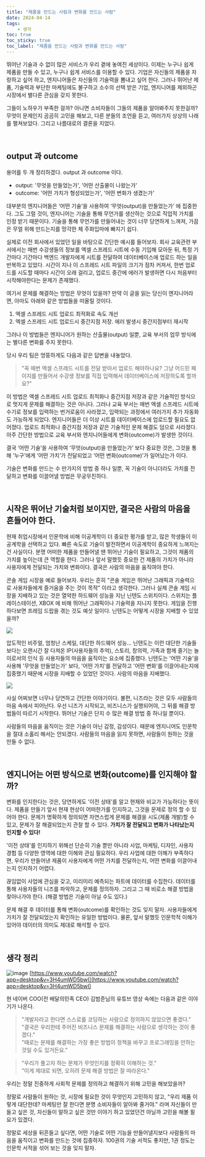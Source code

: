 ```yaml
---
title: "제품을 만드는 사람과 변화를 만드는 사람"
date: 2024-04-14
tags:
    - 생각
toc: true
toc_sticky: true
toc_label: "제품을 만드는 사람과 변화를 만드는 사람"
---
```


뛰어난 기술과 수 없이 많은 서비스가 우리 곁에 놓여진 세상이다. 이제는 누구나 쉽게 제품을 만들 수 있고, 누구나 쉽게 서비스를 이용할 수 있다. 
기업은 자신들의 제품을 자랑하고 싶어 하고, 엔지니어들은 자신들의 기술력을 뽐내고 싶어 한다.
그러나 뛰어난 제품, 기술력과 부단한 마케팅에도 불구하고 소수의 선택 받은 기업, 엔지니어를 제외하곤 시장에서 별다른 관심을 갖지 못한다.

그들이 노하우가 부족한 걸까? 아니면 소비자들이 그들의 제품을 알아봐주지 못한걸까?
무엇이 문제인지 곰곰히 고민을 해보고, 다른 분들의 조언을 듣고, 여러가지 상상의 나래를 펼쳐보았다.
그리고 나름대로의 결론을 지었다.

<br>

## output 과 outcome

용어를 두 개 정리하겠다. output 과 outcome 이다. 

- output: '무엇을 만들었는가', '어떤 산출물이 나왔는가'
- outcome: '어떤 가치가 형성되었는가', '어떤 변화가 생겼는가'

대부분의 엔지니어들은 ‘어떤 기술’을 사용하여 ‘무엇(output)을 만들었는가’ 에 집중한다.
그도 그럴 것이, 엔지니어는 기술을 통해 무언가를 생산하는 것으로 직업적 가치를 인정 받기 때문이다.
기술을 통해 무언가를 만들어내는 것이 너무 당연하게 느껴져, 가끔은 무얼 위해 만드는지를 망각한 체 주화입마에 빠지기 쉽다.

실제로 이전 회사에서 있었던 일을 바탕으로 간단한 예시를 들어보자.
회사 교육관련 부서에서는 매번 수강생들의 정보를 엑셀 스프레드 시트에 수동 기입해 모아둔 뒤,
특정 기간마다 기간마다 백엔드 개발자에게 시트를 전달하여 데이터베이스에 업로드 하는 일을 반복하고 있었다.
시간이 지나 이 스프레드 시트 파일의 크기가 점차 커져서, 한번 업로드를 시도할 때마다 시간이 오래 걸리고, 업로드 중간에 에러가 발생하면 다시 처음부터 시작해야한다는 문제가 존재했다.

여기서 문제를 해결하는 방법은 무엇이 있을까? 만약 이 글을 읽는 당신이 엔지니어라면, 아마도 아래와 같은 방법들을 떠올릴 것이다.

1. 엑셀 스프레드 시트 업로드 최적화로 속도 개선
2. 엑셀 스프레드 시트 업로드시 중간지점 저장. 에러 발생시 중간지점부터 재시작

그러나 이 방법들은 엔지니어가 원하는 산출물(output) 일뿐, 교육 부서의 업무 방식에는 별다른 변화를 주지 못한다.

당시 우리 팀은 엉뚱하게도 다음과 같은 답변을 내놓았다.  

> "꼭 매번 엑셀 스프레드 시트를 전달 받아서 업로드 해야하나요? 그냥 어드민 페이지를 만들어서 수강생 정보를 직접 입력해서 데이터베이스에 저장하도록 할까요?"

이 방법은 엑셀 스프레드 시트 업로드 최적화나 중간지점 저장과 같은 기술적인 방식으로 멋지게 문제를 해결하는 것은 아니다.
그러나 교육 부서는 매번 엑셀 스프레드 시트에 수기로 정보를 입력하는 번거로움이 사라졌고, 입력되는 과정에서 여러가지 추가 자동화도 가능하게 되었다.
엔지니어들은 더 이상 시트를 데이터베이스에 업로드할 필요도 없어졌다. 
업로드 최적화나 중간지점 저장과 같은 기술적인 문제 해결도 덤으로 사라졌다.
아주 간단한 방법으로 교육 부서와 엔지니어들에게 변화(outcome)가 발생한 것이다.

결국 ‘어떤 기술’을 사용하여 ‘무엇(output)을 만들었는가’ 보다 중요한 것은, 그것을 통해 ‘누구’에게 ‘어떤 가치’가 전달되었고 ‘어떤 변화(outcome)’가 일어났는가 이다.

기술은 변화를 만드는 수 만가지의 방법 중 하나 일뿐, 꼭 기술이 아니더라도 가치를 전달하고 변화를 이끌어낼 방법은 무궁무진하다.

<br>

## 시작은 뛰어난 기술처럼 보이지만, 결국은 사람의 마음을 흔들어야 한다.

현재 취업시장에서 인문학에 비해 이공계학이 더 중요한 평가를 받고, 많은 학생들이 이공계학을 선택하고 있다.
빠른 속도로 기술이 발전하면서 이공계학이 중요하게 느껴지는 건 사실이다. 
분명 어떠한 제품을 만들어낼 땐 뛰어난 기술이 필요하고, 그것이 제품의 가치를 높이는데 큰 역할을 한다.
그러나 앞서 말했듯 중요한 건 제품의 가치가 아니라 사용자에게 전달되는 가치와 변화이다.
결국은 사람의 마음을 움직여야 한다.

콘솔 게임 시장을 예로 들어보자.
우리는 흔히 "콘솔 게임은 뛰어난 그래픽과 기술력으로 사용자들에게 즐거움을 주는 것이 목적" 이라고 생각한다.
그러나 실제 콘솔 게임 시장을 지배하고 있는 것은 열악한 하드웨어 성능을 지닌 닌텐도 스위치이다.
스위치는 플레이스테이션, XBOX 에 비해 뛰어난 그래픽이나 기술력을 지니지 못한다. 
게임을 진행하다보면 프레임 드랍을 겪는 것도 예삿 일이다.
닌텐도는 어떻게 시장을 지배할 수 있었을까?

![](https://www.gizchina.com/wp-content/uploads/images/2023/05/PS-XB-NW.jpg)

압도적인 비주얼, 엄청난 스케일, 대단한 하드웨어 성능...
닌텐도는 이런 대단한 기술들보다는 오랜시간 잘 다져온 IP(사용자들의 추억), 스토리,
창의력, 가족과 함께 즐기는 놀이로서의 인식 등 사용자들의 마음을 움직이는 요소에 집중했다.
닌텐도는 '어떤 기술'을 사용해 '무엇을 만들었는가' 보다, '어떤 가치'를 전달하고 '어떤 변화'를 이끌어내는지에 집중했기 때문에 시장을 지배할 수 있었던 것이다.
사람의 마음을 지배했다.

![](https://i.imgur.com/1KTs1TW.png)

사실 어찌보면 너무나 당연하고 간단한 이야기이다. 불편, 니즈라는 것은 모두 사람들의 마음 속에서 피어난다.
우선 니즈가 시작되고, 비즈니스가 실행되어야, 그 뒤를 해결 방법들이 따르기 시작한다.
뛰어난 기술은 단지 수 많은 해결 방법 중 하나일 뿐이다.

사람들의 마음을 움직이는 것은 기술이 아닌 감정, 감성이다.
때문에 엔지니어도 인문학을 절대 소홀리 해서는 안되겠다.
사람들의 마음을 읽지 못하면, 사람들이 원하는 것을 만들 수 없다.

<br>

## 엔지니어는 어떤 방식으로 변화(outcome)를 인지해야 할까?

변화를 인지한다는 것은, 당연하게도 '이전 상태'를 알고 현재와 비교가 가능하다는 뜻이다.
제품을 만들기 앞서 현재 현상이 어떠한가를 인지하고, 그것을 문제로 정의 할 수 있어야 한다.
문제가 명확하게 정의되면 자연스럽게 문제를 해결을 시도(제품 개발)할 수 있고, 
문제가 잘 해결되었는지 관찰 할 수 있다. 
**가치가 잘 전달되고 변화가 나타났는지 인지할 수 있다!**

'이전 상태'를 인지하기 위해선 단순히 기술 뿐만 아니라 사업, 마케팅, 디자인, 사용자 경험 등 다양한 영역에 대한 이해와 관심 필요하다.
우리 사업에 대한 이해가 부족하다면, 우리가 만들어낸 제품이 사용자에게 어떤 가치를 전달하는지, 어떤 변화를 이끌어내는지 인지하기 어렵다.

끊임없이 사업에 관심을 갖고, 미리미리 예측되는 파트에 데이터를 수집한다. 
데이터를 통해 사용자들의 니즈를 파악하고, 문제를 정의하자. 
그리고 그 때 비로소 해결 방법을 찾아나가야 한다.
(해결 방법은 기술이 아닐 수도 있다.)

문제 해결 후 데이터를 통해 변화(outcome)를 확인하는 것도 잊지 말자. 
사용자들에게 가치가 잘 전달되었는지 확인하는 유일한 방법이다.
물론, 앞서 말했듯 인문학적 이해가 있어야 데이터의 의미도 제대로 해석할 수 있다.

<br>

## 생각 정리

![image](https://i.ytimg.com/vi/3H4umWD5bwI/maxresdefault.jpg)
[https://www.youtube.com/watch?app=desktop&v=3H4umWD5bwI](https://www.youtube.com/watch?app=desktop&v=3H4umWD5bwI)

현 네이버 COO(전 배달의민족 CEO) 김범준님의 유튜브 영상 속에는 다음과 같은 이야기가 나온다.

> "개발자라고 한다면 스스로를 코딩하는 사람으로 정의하지 않았으면 좋겠다."  
> "결국은 우리한테 주어진 비즈니스 문제를 해결하는 사람으로 생각하는 것이 좋겠다."  
> "때로는 문제를 해결하는 가장 좋은 방법이 정책을 바꾸고 프로그래밍을 안하는 것일 수도 있거든요."

> "우리가 풀고자 하는 문제가 무엇인지를 정확히 이해하는 것."  
> "이게 제대로 되면, 오히려 문제 해결 방법은 잘 따라온다."

우리는 정말 진중하게 사회적 문제를 정의하고 해결하기 위해 고민을 해보았을까?

정말로 사람들이 원하는 것, 시장에 필요한 것이 무엇인지 고민하지 않고,
"우리 제품 이렇게 대단한데? 마케팅만 잘 한다면 분명 소비자들이 알아봐 줄거야." 라며
자신들이 만들고 싶은 것, 자신들이 말하고 싶은 것만 이야기 하고 있었던건 아닐까 고민을 해볼 필요가 있겠다.

정말로 세상을 뒤흔들고 싶다면, 어떤 기술로 어떤 기능을 만들어낼지보다 사람들의 마음을 움직이고 변화를 만드는 것에 집중하자.
100권의 기술 서적도 좋지만, 1권 정도는 인문학 서적을 섞어 보는 것을 잊지 말자.
